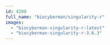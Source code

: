 ```yaml
---
id: 4208
full_name: "biocyberman/singularity-r"
images: 
  - "biocyberman-singularity-r-latest"
  - "biocyberman-singularity-r-3.6.3"
---
```

